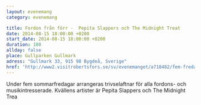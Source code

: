 ```yaml
---
layout: evenemang
category: evenemang

title: Fordon från förr -  Pepita Slappers och The Midnight Treat
date: 2014-08-15 18:00:00 +0200
start_date: 2014-08-15 18:00:00 +0200
duration: 180
allday: false
place: Gullparken Gullmark
adress: "Gullmark 33, 915 98 Bygdeå, Sverige"
href: 'http://www2.visitrobertsfors.se/sv/evenemanget/a718482/fem-fredagar-fordon-fran-forr/detaljer'
---
```



Under fem sommarfredagar arrangeras trivselaftnar för alla fordons- och musikintresserade. Kvällens artister är Pepita Slappers och The Midnight Trea